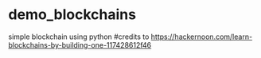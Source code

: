 # demo_blockchains
simple blockchain using python
#credits to https://hackernoon.com/learn-blockchains-by-building-one-117428612f46
